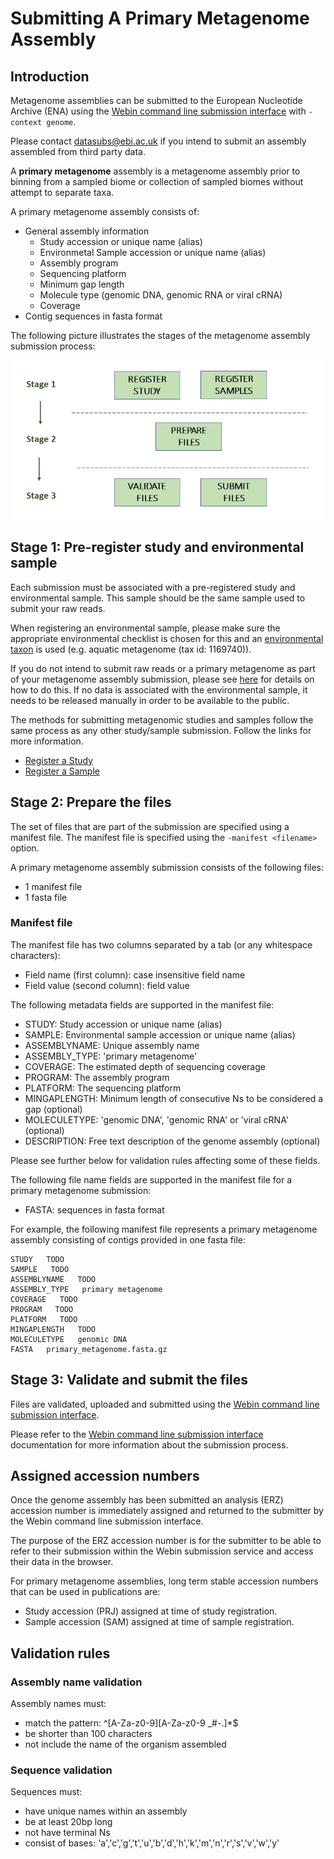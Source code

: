 # Submitting A Primary Metagenome Assembly 

## Introduction

Metagenome assemblies can be submitted to the European Nucleotide Archive (ENA) using the [Webin command line submission interface](../../general-guide/webin-cli.html) with `-context genome`.

Please contact datasubs@ebi.ac.uk if you intend to submit an assembly assembled from third party data.

A **primary metagenome** assembly is a metagenome assembly prior to binning from a sampled biome or collection of sampled biomes without attempt to separate taxa.

A primary metagenome assembly consists of:
- General assembly information
   - Study accession or unique name (alias)
   - Environmetal Sample accession or unique name (alias)
   - Assembly program
   - Sequencing platform
   - Minimum gap length
   - Molecule type (genomic DNA, genomic RNA or viral cRNA)
   - Coverage
- Contig sequences in fasta format

The following picture illustrates the stages of the metagenome assembly submission process:

![Submission process](../../images/webin-cli_04.png)

## Stage 1: Pre-register study and environmental sample

Each submission must be associated with a pre-registered study and environmental sample. This sample should be the same sample used to submit your raw reads. 

When registering an environmental sample, please make sure the appropriate environmental checklist is chosen for this and an [environmental taxon](../../faq/taxonomy.html#environmental-biome-level-taxonomy) is used (e.g. aquatic metagenome (tax id: 1169740)).

If you do not intend to submit raw reads or a primary metagenome as part of your metagenome assembly submission, please see [here](../../faq/metagenomes.html#how-do-i-submit-metagenome-assemblies-without-raw-data-or-primary-assemblies-to-point-to) for details on how to do this. If no data is associated with the environmental sample, it needs to be released manually in order to be available to the public.

The methods for submitting metagenomic studies and samples follow the same process as any other study/sample submission. Follow the links for more information.

- [Register a Study](../../study.html)
- [Register a Sample](../../samples.html)

## Stage 2: Prepare the files

The set of files that are part of the submission are specified using a manifest file.
The manifest file is specified using the `-manifest <filename>` option.

A primary metagenome assembly submission consists of the following files:

- 1 manifest file
- 1 fasta file 

### Manifest file

The manifest file has two columns separated by a tab (or any whitespace characters):
- Field name (first column): case insensitive field name   
- Field value (second column): field value

The following metadata fields are supported in the manifest file:

- STUDY: Study accession or unique name (alias) 
- SAMPLE: Environmental sample accession or unique name (alias)
- ASSEMBLYNAME: Unique assembly name
- ASSEMBLY_TYPE: 'primary metagenome'
- COVERAGE: The estimated depth of sequencing coverage
- PROGRAM: The assembly program
- PLATFORM: The sequencing platform
- MINGAPLENGTH: Minimum length of consecutive Ns to be considered a gap (optional)
- MOLECULETYPE: 'genomic DNA', 'genomic RNA' or 'viral cRNA' (optional)
- DESCRIPTION: Free text description of the genome assembly (optional)

Please see further below for validation rules affecting some of these fields.

The following file name fields are supported in the manifest file for a primary metagenome submission:

- FASTA: sequences in fasta format

For example, the following manifest file represents a primary metagenome assembly consisting of contigs provided in one fasta file:

```
STUDY   TODO
SAMPLE   TODO
ASSEMBLYNAME   TODO
ASSEMBLY_TYPE   primary metagenome
COVERAGE   TODO
PROGRAM   TODO
PLATFORM   TODO
MINGAPLENGTH   TODO
MOLECULETYPE   genomic DNA
FASTA   primary_metagenome.fasta.gz
``` 

## Stage 3: Validate and submit the files

Files are validated, uploaded and submitted using the [Webin command line submission interface](../../general-guide/webin-cli.html). 

Please refer to the [Webin command line submission interface](../../general-guide/webin-cli.html) documentation for more information about the submission process.

## Assigned accession numbers

Once the genome assembly has been submitted an analysis (ERZ) accession number is immediately assigned and returned to the submitter by the Webin command line submission interface. 

The purpose of the ERZ accession number is for the submitter to be able to refer to their submission within the Webin submission service and access their data in the browser.

For primary metagenome assemblies, long term stable accession numbers that can be used in publications are:

- Study accession (PRJ) assigned at time of study registration.
- Sample accession (SAM) assigned at time of sample registration.

## Validation rules

### Assembly name validation

Assembly names must:
- match the pattern: ^\[A-Za-z0-9\]\[A-Za-z0-9 _#\-\.]*$
- be shorter than 100 characters
- not include the name of the organism assembled
           
### Sequence validation

Sequences must:
- have unique names within an assembly
- be at least 20bp long
- not have terminal Ns
- consist of bases: 'a','c','g','t','u','b','d','h','k','m','n','r','s','v','w','y'
